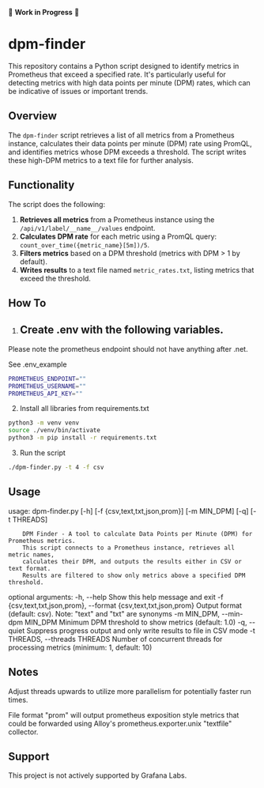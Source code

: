 🚧 **Work in Progress** 🚧  

# dpm-finder

This repository contains a Python script designed to identify metrics in Prometheus that exceed a specified rate. It's particularly useful for detecting metrics with high data points per minute (DPM) rates, which can be indicative of issues or important trends.

## Overview

The `dpm-finder` script retrieves a list of all metrics from a Prometheus instance, calculates their data points per minute (DPM) rate using PromQL, and identifies metrics whose DPM exceeds a threshold. The script writes these high-DPM metrics to a text file for further analysis.

## Functionality

The script does the following:

1.  **Retrieves all metrics** from a Prometheus instance using the `/api/v1/label/__name__/values` endpoint.
2.  **Calculates DPM rate** for each metric using a PromQL query: `count_over_time({metric_name}[5m])/5`.
3.  **Filters metrics** based on a DPM threshold (metrics with DPM > 1 by default).
4.  **Writes results** to a text file named `metric_rates.txt`, listing metrics that exceed the threshold.

## How To
1.  ## Create .env with the following variables.  

Please note the prometheus endpoint should not have anything after .net. 

See .env_example 

```bash
PROMETHEUS_ENDPOINT=""
PROMETHEUS_USERNAME=""
PROMETHEUS_API_KEY=""
```

2. Install all libraries from requirements.txt

```bash
python3 -m venv venv
source ./venv/bin/activate
python3 -m pip install -r requirements.txt 
```

3. Run the script

``` bash
./dpm-finder.py -t 4 -f csv 
```


## Usage

usage: dpm-finder.py [-h] [-f {csv,text,txt,json,prom}] [-m MIN_DPM] [-q] [-t THREADS]

        DPM Finder - A tool to calculate Data Points per Minute (DPM) for Prometheus metrics.
        This script connects to a Prometheus instance, retrieves all metric names,
        calculates their DPM, and outputs the results either in CSV or text format.
        Results are filtered to show only metrics above a specified DPM threshold.
        

optional arguments:
  -h, --help            Show this help message and exit
  -f {csv,text,txt,json,prom}, --format {csv,text,txt,json,prom}
                        Output format (default: csv). Note: "text" and "txt" are synonyms
  -m MIN_DPM, --min-dpm MIN_DPM
                        Minimum DPM threshold to show metrics (default: 1.0)
  -q, --quiet           Suppress progress output and only write results to file in CSV mode
  -t THREADS, --threads THREADS
                        Number of concurrent threads for processing metrics (minimum: 1, default: 10)

## Notes

Adjust threads upwards to utilize more parallelism for potentially faster run times. 

File format "prom" will output prometheus exposition style metrics that could be forwarded using Alloy's prometheus.exporter.unix "textfile" collector. 


## Support

This project is not actively supported by Grafana Labs.
